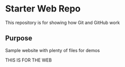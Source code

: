 # Starter Web Repo

This repository is for showing how Git and GitHub work

## Purpose

Sample website with plenty of files for demos

THIS IS FOR THE WEB
